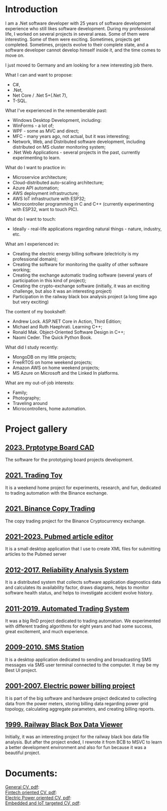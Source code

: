# Introduction
I am a .Net software developer with 25 years of software development experience who still likes software development.
During my professional life, I worked on several projects in several areas. Some of them were interesting. Some of them were exciting.
Sometimes, projects get completed. Sometimes, projects evolve to their complete state, and a software developer cannot develop himself inside it, and the time comes to move on. 

I just moved to Germany and am looking for a new interesting job there.

What I can and want to propose:
- C#, 
- .Net, 
- Net Core / .Net 5+(.Net 7), 
- T-SQL.

What I've experienced in the rememberable past:
- Windows Desktop Development, including:
- WinForms - a lot of;
- WPF - some as MVC and direct;
- MFC - many years ago, not actual, but it was interesting;
- Network, Web, and Distributed software development, including distributed on MS cluster monitoring system;
- .Net Web Applications - several projects in the past, currently experimenting to learn.

What do I want to practice in:
- Microservice architecture;
- Cloud-distributed auto-scaling architecture;
- Azure API automation;
- AWS deployment infrastructure;
- AWS IoT infrastructure with ESP32;
- Microcontroller programming in C and C++ (currently experimenting with ESP32, want to touch PIC).

What do I want to touch:
- Ideally - real-life applications regarding natural things - nature, industry, etc.

What am I experienced in:
- Creating the electric energy billing software (electricity is my professional domain);
- Creating the software for monitoring the quality of other software working;
- Creating the exchange automatic trading software (several years of participation in this kind of project);
- Creating the crypto-exchange software (initially, it was an exciting challenge, but also it was an interesting project)
- Participation in the railway black box analysis project (a long time ago but very exciting)

The content of my bookshelf:
- Andrew Lock. ASP.NET Core in Action, Third Edition;
- Michael and Ruth Haephrati. Learning C++;
- Ronald Mak. Object-Oriented Software Design in C++;
- Naomi Ceder. The Quick Python Book.

What did I study recently:
- MongoDB on my little projects;
- FreeRTOS on home weekend projects;
- Amazon AWS on home weekend projects;
- MS Azure on Microsoft and the Linked In platforms.

What are my out-of-job interests:
- Family;
- Photography;
- Traveling around
- Microcontrollers, home automation.

# Project gallery

## [2023. Prptotype Board CAD](Articles/30_BBCAD/Article.md)
The software for the prototyping board projects development.

## [2021. Trading Toy](Articles/28_TradeToy/Article.md)
It is a weekend home project for experiments, research, and fun, dedicated to trading automation with the Binance exchange.

## [2021. Binance Copy Trading](Articles/27_CopyTrading/Article.md)
The copy trading project for the Binance Cryptocurrency exchange.

## [2021-2023. Pubmed article editor](Articles/06_PubMedDesktop/Article.md)
It is a small desktop application that I use to create XML files for submitting articles to the Pubmed server

## [2012-2017. Reliability Analysis System](Articles/05_EWReliability/Article.md)
It is a distributed system that collects software application diagnostics data and calculates its availability factor, draws diagrams, helps to monitor software health status, and helps to investigate accident evolve history.

## [2011-2019. Automated Trading System](Articles/04_TDATrading/Article.md)
It was a big RnD project dedicated to trading automation. We experimented with different trading algorithms for eight years and had some success, great excitement, and much experience.


## [2009-2010. SMS Station](Articles/02_SMSS/Article.md)
It is a desktop application dedicated to sending and broadcasting SMS messages via SMS user terminal connected to the computer. It may be my Best UI project.


## [2001-2007. Electric power billing project](Articles/03_ESphere/Article.md)
It is part of the big software and hardware project dedicated to collecting data from the power meters, storing billing data regarding power grid topology, calculating aggregate parameters, and creating billing reports.

## [1999. Railway Black Box Data Viewer](Articles/01_Railway_BB/Article.md)
Initially, it was an interesting project for the railway black box data file analysis. But after the project ended, I rewrote it from BCB to MSVC to learn a better development environment and also for fun because it was a beautiful project.

# Documents:
[General CV, pdf](Documents/cv-2023-en.pdf):<br>
[Fintech oriented CV, pdf](Documents/cv-2023-en-ft.pdf):<br>
[Electric Power oriented CV, pdf](Documents/cv-2023-en-pw.pdf):<br>
[Embedded and IoT targeted CV, pdf](Documents/cv-2023-en-mcu.pdf):<br>
